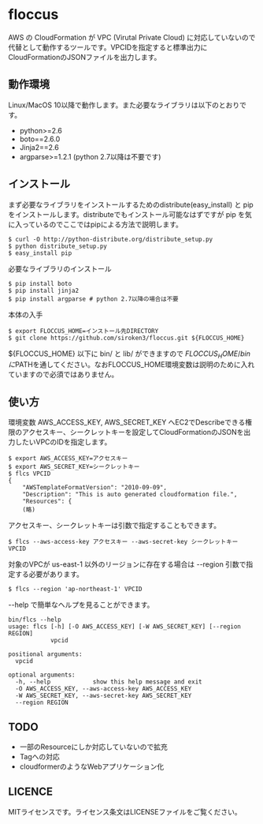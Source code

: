 # floccus

AWS の CloudFormation が VPC (Virutal Private Cloud) に対応していないので代替として動作するツールです。VPCIDを指定すると標準出力にCloudFormationのJSONファイルを出力します。

## 動作環境
Linux/MacOS 10以降で動作します。また必要なライブラリは以下のとおりです。

* python>=2.6
* boto==2.6.0
* Jinja2==2.6
* argparse>=1.2.1 (python 2.7以降は不要です)

## インストール

まず必要なライブラリをインストールするためのdistribute(easy_install) と pipをインストールします。distributeでもインストール可能なはずですが pip を気に入っているのでここではpipによる方法で説明します。

    $ curl -O http://python-distribute.org/distribute_setup.py
    $ python distribute_setup.py
    $ easy_install pip

必要なライブラリのインストール

    $ pip install boto
    $ pip install jinja2
    $ pip install argparse # python 2.7以降の場合は不要

本体の入手

    $ export FLOCCUS_HOME=インストール先DIRECTORY
    $ git clone https://github.com/siroken3/floccus.git ${FLOCCUS_HOME}

${FLOCCUS_HOME} 以下に bin/ と lib/ ができますので ${FLOCCUS_HOME}/bin に$PATHを通してください。なおFLOCCUS_HOME環境変数は説明のために入れていますので必須ではありません。

## 使い方

環境変数 AWS_ACCESS_KEY, AWS_SECRET_KEY へEC2でDescribeできる権限のアクセスキー、シークレットキーを設定してCloudFormationのJSONを出力したいVPCのIDを指定します。

    $ export AWS_ACCESS_KEY=アクセスキー
    $ export AWS_SECRET_KEY=シークレットキー
    $ flcs VPCID
    {
        "AWSTemplateFormatVersion": "2010-09-09",
        "Description": "This is auto generated cloudformation file.",
        "Resources": {
        (略)

アクセスキー、シークレットキーは引数で指定することもできます。

    $ flcs --aws-access-key アクセスキー --aws-secret-key シークレットキー VPCID

対象のVPCが us-east-1 以外のリージョンに存在する場合は --region 引数で指定する必要があります。

    $ flcs --region 'ap-northeast-1' VPCID

--help で簡単なヘルプを見ることができます。

    bin/flcs --help
    usage: flcs [-h] [-O AWS_ACCESS_KEY] [-W AWS_SECRET_KEY] [--region REGION]
                vpcid
    
    positional arguments:
      vpcid
    
    optional arguments:
      -h, --help            show this help message and exit
      -O AWS_ACCESS_KEY, --aws-access-key AWS_ACCESS_KEY
      -W AWS_SECRET_KEY, --aws-secret-key AWS_SECRET_KEY
      --region REGION

## TODO
* 一部のResourceにしか対応していないので拡充
* Tagへの対応
* cloudformerのようなWebアプリケーション化

## LICENCE
MITライセンスです。ライセンス条文はLICENSEファイルをご覧ください。
